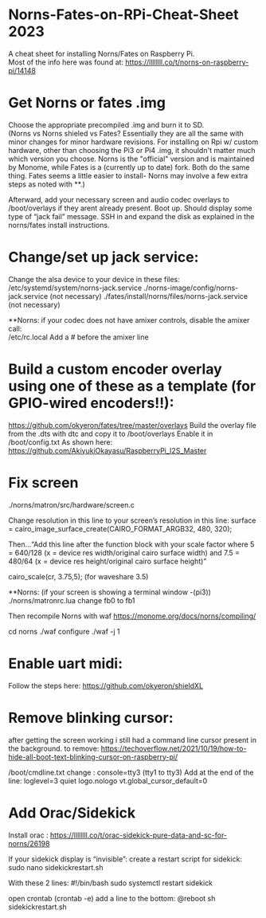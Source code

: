 # Norns-Fates-on-RPi-Cheat-Sheet  2023
A cheat sheet for installing Norns/Fates on Raspberry Pi.   
Most of the info here was found at:  https://llllllll.co/t/norns-on-raspberry-pi/14148  

# Get Norns or fates .img
Choose the appropriate precompiled .img and burn it  to SD.  
(Norns vs Norns shieled vs Fates? Essentially they are all the same with minor changes for minor hardware revisions.   For installing on Rpi w/ custom hardware, other than choosing the Pi3 or Pi4 .img, it shouldn't matter much which version you choose.  Norns is the "official" version and is maintained by Monome, while Fates is a (currently up to date) fork. Both do the same thing.  Fates seems a little easier to install- Norns may involve a few extra steps as noted with **.)

Afterward, add your necessary screen and audio codec overlays to /boot/overlays if they arent already present.
Boot up.   Should display  some type of “jack fail” message.  SSH in and expand the disk as explained in the norns/fates install instructions.

# Change/set up jack service:
Change the alsa device to your device in these files: 
 /etc/systemd/system/norns-jack.service
 ./norns-image/config/norns-jack.service    (not necessary)
./fates/install/norns/files/norns-jack.service   (not necessary)

**Norns: if your codec does not have amixer controls, disable the amixer call:  
 /etc/rc.local
Add a # before the amixer line

# Build a custom encoder overlay using one of these as a template  (for GPIO-wired encoders!!): 
https://github.com/okyeron/fates/tree/master/overlays
Build the overlay file from the .dts  with dtc  and copy it to /boot/overlays
Enable it in /boot/config.txt
As shown here:  https://github.com/AkiyukiOkayasu/RaspberryPi_I2S_Master

# Fix screen 
./norns/matron/src/hardware/screen.c

Change resolution in this line to your screen’s resolution in this line:
surface = cairo_image_surface_create(CAIRO_FORMAT_ARGB32, 480, 320);

Then…“Add this line after the function block with your scale factor
where 5 = 640/128
(x = device res width/original cairo surface width)
and 7.5 = 480/64
(x = device res height/original cairo surface height)”

cairo_scale(cr, 3.75,5);     (for waveshare 3.5)

**Norns: (if your screen is showing a terminal window -(pi3))
 ./norns/matronrc.lua
change fb0 to fb1 

Then recompile Norns with waf
 https://monome.org/docs/norns/compiling/

cd norns
./waf configure
./waf -j 1

# Enable uart midi:
Follow the steps here:
https://github.com/okyeron/shieldXL

# Remove blinking cursor:
after getting the screen working i still had a command line cursor present in the background.  to remove:
https://techoverflow.net/2021/10/19/how-to-hide-all-boot-text-blinking-cursor-on-raspberry-pi/

 /boot/cmdline.txt
change :  console=tty3  (tty1 to tty3)
Add at the end of the line:   loglevel=3 quiet logo.nologo vt.global_cursor_default=0

# Add Orac/Sidekick
Install orac :   https://llllllll.co/t/orac-sidekick-pure-data-and-sc-for-norns/26198

If your sidekick display is “invisible”:
create a restart script  for sidekick:
sudo nano sidekickrestart.sh

With these 2 lines:
#!/bin/bash
sudo systemctl restart sidekick

open crontab (crontab -e)  add a line to the bottom:
@reboot sh sidekickrestart.sh


